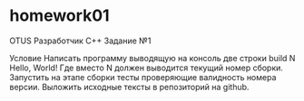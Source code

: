 # homework01
OTUS Разработчик C++ Задание №1

Условие
Написать программу выводящую на консоль две строки
build N
Hello, World!
Где вместо N должен выводится текущий номер сборки.
Запустить на этапе сборки тесты проверяющие валидность номера версии.
Выложить исходные тексты в репозиторий на github.

